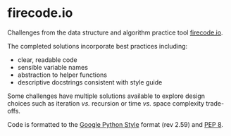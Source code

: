 # firecode.io
Challenges from the data structure and algorithm practice tool [firecode.io](https://www.firecode.io/).

The completed solutions incorporate best practices including:
* clear, readable code
* sensible variable names
* abstraction to helper functions
* descriptive docstrings consistent with style guide

Some challenges have multiple solutions available to explore design choices such as iteration *vs.* recursion or time *vs.* space complexity trade-offs.

Code is formatted to the [Google Python Style](https://google.github.io/styleguide/pyguide.html) format (rev 2.59) and [PEP 8](https://www.python.org/dev/peps/pep-0008/).
